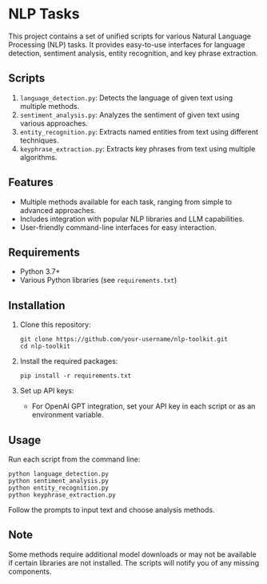 # NLP Tasks

This project contains a set of unified scripts for various Natural Language Processing (NLP) tasks. It provides easy-to-use interfaces for language detection, sentiment analysis, entity recognition, and key phrase extraction.

## Scripts

1. `language_detection.py`: Detects the language of given text using multiple methods.
2. `sentiment_analysis.py`: Analyzes the sentiment of given text using various approaches.
3. `entity_recognition.py`: Extracts named entities from text using different techniques.
4. `keyphrase_extraction.py`: Extracts key phrases from text using multiple algorithms.

## Features

- Multiple methods available for each task, ranging from simple to advanced approaches.
- Includes integration with popular NLP libraries and LLM capabilities.
- User-friendly command-line interfaces for easy interaction.

## Requirements

- Python 3.7+
- Various Python libraries (see `requirements.txt`)

## Installation

1. Clone this repository:
   ```
   git clone https://github.com/your-username/nlp-toolkit.git
   cd nlp-toolkit
   ```

2. Install the required packages:
   ```
   pip install -r requirements.txt
   ```

3. Set up API keys:
   - For OpenAI GPT integration, set your API key in each script or as an environment variable.

## Usage

Run each script from the command line:

```
python language_detection.py
python sentiment_analysis.py
python entity_recognition.py
python keyphrase_extraction.py
```

Follow the prompts to input text and choose analysis methods.

## Note

Some methods require additional model downloads or may not be available if certain libraries are not installed. The scripts will notify you of any missing components.
